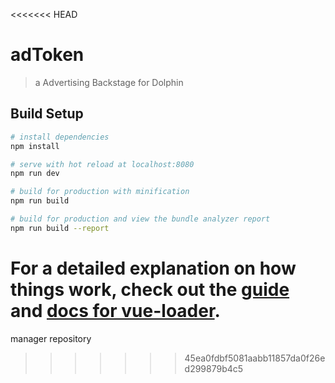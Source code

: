 <<<<<<< HEAD
# adToken

> a Advertising  Backstage for Dolphin

## Build Setup

``` bash
# install dependencies
npm install

# serve with hot reload at localhost:8080
npm run dev

# build for production with minification
npm run build

# build for production and view the bundle analyzer report
npm run build --report
```

For a detailed explanation on how things work, check out the [guide](http://vuejs-templates.github.io/webpack/) and [docs for vue-loader](http://vuejs.github.io/vue-loader).
=======

manager repository
>>>>>>> 45ea0fdbf5081aabb11857da0f26ed299879b4c5
